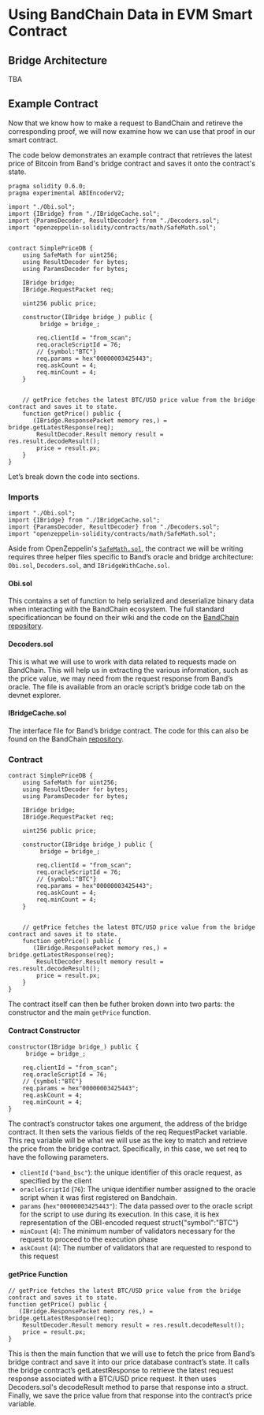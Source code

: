 # Using BandChain Data in EVM Smart Contract

## Bridge Architecture

TBA

## Example Contract

Now that we know how to make a request to BandChain and retireve the corresponding proof, we will now examine how we can use that proof in our smart contract.

The code below demonstrates an example contract that retrieves the latest price of Bitcoin from Band's bridge contract and saves it onto the contract's state.

```solidity
pragma solidity 0.6.0;
pragma experimental ABIEncoderV2;

import "./Obi.sol";
import {IBridge} from "./IBridgeCache.sol";
import {ParamsDecoder, ResultDecoder} from "./Decoders.sol";
import "openzeppelin-solidity/contracts/math/SafeMath.sol";


contract SimplePriceDB {
    using SafeMath for uint256;
    using ResultDecoder for bytes;
    using ParamsDecoder for bytes;

    IBridge bridge;
    IBridge.RequestPacket req;

    uint256 public price;

    constructor(IBridge bridge_) public {
         bridge = bridge_;

        req.clientId = "from_scan";
        req.oracleScriptId = 76;
        // {symbol:"BTC"}
        req.params = hex"00000003425443";
        req.askCount = 4;
        req.minCount = 4;
    }


    // getPrice fetches the latest BTC/USD price value from the bridge contract and saves it to state.
    function getPrice() public {
       (IBridge.ResponsePacket memory res,) = bridge.getLatestResponse(req);
        ResultDecoder.Result memory result = res.result.decodeResult();
        price = result.px;
    }
}
```

Let’s break down the code into sections.

### Imports

```solidity
import "./Obi.sol";
import {IBridge} from "./IBridgeCache.sol";
import {ParamsDecoder, ResultDecoder} from "./Decoders.sol";
import "openzeppelin-solidity/contracts/math/SafeMath.sol";
```

Aside from OpenZeppelin's [`SafeMath.sol`](https://github.com/OpenZeppelin/openzeppelin-contracts/blob/master/contracts/math/SafeMath.sol), the contract we will be writing requires three helper files specific to Band’s oracle and bridge architecture: `Obi.sol`, `Decoders.sol`, and `IBridgeWithCache.sol`.

#### Obi.sol

This contains a set of function to help serialized and deserialize binary data when interacting with the BandChain ecosystem. The full standard specificationcan be found on their wiki and the code on the [BandChain repository](https://github.com/bandprotocol/bandchain/blob/master/bridges/evm/contracts/obi/Obi.sol).

#### Decoders.sol

This is what we will use to work with data related to requests made on BandChain. This will help us in extracting the various information, such as the price value, we may need from the request response from Band’s oracle. The file is available from an oracle script’s bridge code tab on the devnet explorer.

#### IBridgeCache.sol

The interface file for Band’s bridge contract. The code for this can also be found on the BandChain [repository](https://github.com/bandprotocol/bandchain/blob/master/bridges/evm/contracts/IBridgeCache.sol).

### Contract

```solidity
contract SimplePriceDB {
    using SafeMath for uint256;
    using ResultDecoder for bytes;
    using ParamsDecoder for bytes;

    IBridge bridge;
    IBridge.RequestPacket req;

    uint256 public price;

    constructor(IBridge bridge_) public {
         bridge = bridge_;

        req.clientId = "from_scan";
        req.oracleScriptId = 76;
        // {symbol:"BTC"}
        req.params = hex"00000003425443";
        req.askCount = 4;
        req.minCount = 4;
    }


    // getPrice fetches the latest BTC/USD price value from the bridge contract and saves it to state.
    function getPrice() public {
       (IBridge.ResponsePacket memory res,) = bridge.getLatestResponse(req);
        ResultDecoder.Result memory result = res.result.decodeResult();
        price = result.px;
    }
}
```

The contract itself can then be futher broken down into two parts: the constructor and the main `getPrice` function.

#### Contract Constructor

```solidity
constructor(IBridge bridge_) public {
     bridge = bridge_;

    req.clientId = "from_scan";
    req.oracleScriptId = 76;
    // {symbol:"BTC"}
    req.params = hex"00000003425443";
    req.askCount = 4;
    req.minCount = 4;
}
```

The contract’s constructor takes one argument, the address of the bridge contract. It then sets the various fields of the req RequestPacket variable. This req variable will be what we will use as the key to match and retrieve the price from the bridge contract. Specifically, in this case, we set req to have the following parameters.

- `clientId` (`"band_bsc"`): the unique identifier of this oracle request, as specified by the client
- `oracleScriptId` (`76`): The unique identifier number assigned to the oracle script when it was first registered on Bandchain.
- `params` (`hex"00000003425443"`): The data passed over to the oracle script for the script to use during its execution. In this case, it is hex representation of the OBI-encoded request struct{"symbol":"BTC"}
- `minCount` (`4`): The minimum number of validators necessary for the request to proceed to the execution phase
- `askCount` (`4`): The number of validators that are requested to respond to this request

#### getPrice Function

```solidity
// getPrice fetches the latest BTC/USD price value from the bridge contract and saves it to state.
function getPrice() public {
   (IBridge.ResponsePacket memory res,) = bridge.getLatestResponse(req);
    ResultDecoder.Result memory result = res.result.decodeResult();
    price = result.px;
}
```

This is then the main function that we will use to fetch the price from Band’s bridge contract and save it into our price database contract’s state. It calls the bridge contract’s getLatestResponse to retrieve the latest request response associated with a BTC/USD price request. It then uses Decoders.sol's decodeResult method to parse that response into a struct. Finally, we save the price value from that response into the contract’s price variable.
